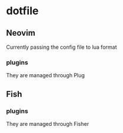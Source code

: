 # dotfile

## Neovim
Currently passing the config file to lua format
### plugins
They are managed through Plug

## Fish
### plugins
They are managed through Fisher


